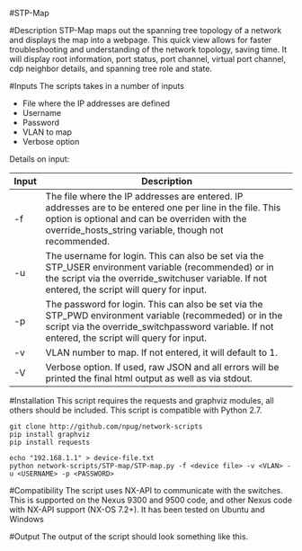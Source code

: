 #STP-Map

#Description
STP-Map maps out the spanning tree topology of a network and displays the map into a webpage.  This quick view allows for faster troubleshooting and understanding of the network topology, saving time. It will display root information, port status, port channel, virtual port channel, cdp neighbor details, and spanning tree role and state.

#Inputs
The scripts takes in a number of inputs
* File where the IP addresses are defined
* Username
* Password
* VLAN to map
* Verbose option

Details on input:

| Input     |     Description                                                                                                                                                    |
|-----------|--------------------------------------------------------------------------------------------------------------------------------------------------------------------|
| -f <FILE>     | The file where the IP addresses are entered. IP addresses are to be entered one per line in the file. This option is optional and can be overriden with the override_hosts_string variable, though not recommended. |
| -u <USER>       | The username for login. This can also be set via the STP_USER environment variable (recommended) or in the script via the override_switchuser variable. If not entered, the script will query for input. |
| -p <PASSWORD>       | The password for login. This can also be set via the STP_PWD environment variable (recommeded) or in the script via the override_switchpassword variable. If not entered, the script will query for input. |
| -v <VLAN>       | VLAN number to map. If not entered, it will default to 1. |
| -V        | Verbose option. If used, raw JSON and all errors will be printed the final html output as well as via stdout. |

#Installation
This script requires the requests and graphviz modules, all others should be included. This script is compatible with Python 2.7.
```
git clone http://github.com/npug/network-scripts
pip install graphviz
pip install requests

echo "192.168.1.1" > device-file.txt
python network-scripts/STP-map/STP-map.py -f <device file> -v <VLAN> -u <USERNAME> -p <PASSWORD>
````

#Compatibility
The script uses NX-API to communicate with the switches. This is supported on the Nexus 9300 and 9500 code, and other Nexus code with NX-API support (NX-OS 7.2+). It has been tested on Ubuntu and Windows

#Output
The output of the script should look something like this.
<image to be created>